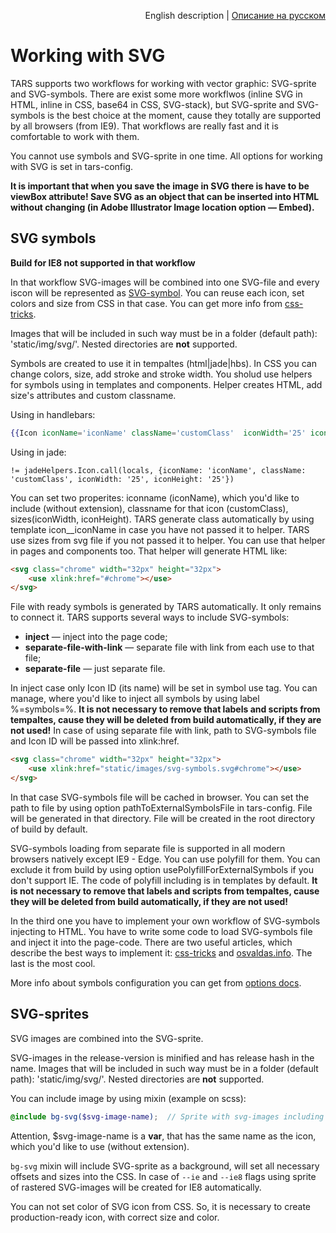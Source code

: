 <p align="right">
English description | <a href="../ru/svg-processing.md">Описание на русском</a>
</p>

# Working with SVG

TARS supports two workflows for working with vector graphic: SVG-sprite and SVG-symbols. There are exist some more workflwos (inline SVG in HTML, inline in CSS, base64 in CSS, SVG-stack), but SVG-sprite and SVG-symbols is the best choice at the moment, cause they totally are supported by all browsers (from IE9). That workflows are really fast and it is comfortable to work with them.

You cannot use symbols and SVG-sprite in one time. All options for working with SVG is set in tars-config.

**It is important that when you save the image in SVG there is have to be viewBox attribute! Save SVG as an object that can be inserted into HTML without changing (in Adobe Illustrator Image location option — Embed).**

## SVG symbols

**Build for IE8 not supported in that workflow**

In that workflow SVG-images will be combined into one SVG-file and every iscon will be represented as [SVG-symbol](https://developer.mozilla.org/ru/docs/Web/SVG/Element/symbol). You can reuse each icon, set colors and size from CSS in that case. You can get more info from [css-tricks](https://css-tricks.com/svg-symbol-good-choice-icons/). 

Images that will be included in such way must be in a folder (default path): 'static/img/svg/'. Nested directories are **not** supported.

Symbols are created to use it in tempaltes (html|jade|hbs). In CSS you can change colors, size, add stroke and stroke width. You sholud use helpers for symbols using in templates and components. Helper creates HTML, add size's attributes and custom classname.

Using in handlebars:
```handlebars
{{Icon iconName='iconName' className='customClass'  iconWidth='25' iconHeight='25'}}
```

Using in jade:
```jade
!= jadeHelpers.Icon.call(locals, {iconName: 'iconName', className: 'customClass', iconWidth: '25', iconHeight: '25'})
```

You can set two properites: iconname (iconName), which you'd like to include (without extension), classname for that icon (customClass), sizes(iconWidth, iconHeight). TARS generate class automatically by using template icon__iconName in case you have not passed it to helper. TARS use sizes from svg file if you not passed it to helper. You can use that helper in pages and components too. That helper will generate HTML like:
```html
<svg class="chrome" width="32px" height="32px">
    <use xlink:href="#chrome"></use>
</svg>
```

File with ready symbols is generated by TARS automatically. It only remains to connect it. TARS supports several ways to include SVG-symbols:
* **inject** — inject into the page code;
* **separate-file-with-link** — separate file with link from each use to that file;
* **separate-file** — just separate file.

In inject case only Icon ID (its name) will be set in symbol use tag. You can manage, where you'd like to inject all symbols by using label %=symbols=%. **It is not necessary to remove that labels and scripts from tempaltes, cause they will be deleted from build automatically, if they are not used!**
In case of using separate file with link, path to SVG-symbols file and Icon ID will be passed into xlink:href.

```html
<svg class="chrome" width="32px" height="32px">
    <use xlink:href="static/images/svg-symbols.svg#chrome"></use>
</svg>
```

In that case SVG-symbols file will be cached in browser. You can set the path to file by using option pathToExternalSymbolsFile in tars-config. File will be generated in that directory. File will be created in the root directory of build by default.

SVG-symbols loading from separate file is supported in all modern browsers natively except IE9 - Edge. You can use polyfill for them. You can exclude it from build by using option usePolyfillForExternalSymbols if you don't support IE. The code of polyfill including is in templates by default. **It is not necessary to remove that labels and scripts from tempaltes, cause they will be deleted from build automatically, if they are not used!**

In the third one you have to implement your own workflow of SVG-symbols injecting to HTML. You have to write some code to load SVG-symbols file and inject it into the page-code. There are two useful articles, which describe the best ways to implement it: [css-tricks](https://css-tricks.com/ajaxing-svg-sprite/) and [osvaldas.info](http://osvaldas.info/caching-svg-sprite-in-localstorage). The last is the most cool.

More info about symbols configuration you can get from [options docs](options.md#svg).

## SVG-sprites

SVG images are combined into the SVG-sprite.

SVG-images in the release-version is minified and has release hash in the name. Images that will be included in such way must be in a folder (default path): 'static/img/svg/'. Nested directories are **not** supported.

You can include image by using mixin (example on scss):
```scss
@include bg-svg($svg-image-name);  // Sprite with svg-images including
```

Attention, $svg-image-name is a **var**, that has the same name as the icon, which you'd like to use (without extension).

`bg-svg` mixin will include SVG-sprite as a background, will set all necessary offsets and sizes into the CSS. In case of `--ie` and `--ie8` flags using sprite of rastered SVG-images will be created for IE8 automatically.

You can not set color of SVG icon from CSS. So, it is necessary to create production-ready icon, with correct size and color.

